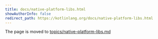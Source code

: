 ```yaml
---
title: docs/native-platform-libs.html
showAuthorInfo: false
redirect_path: https://kotlinlang.org/docs/native-platform-libs.html
---
```


The page is moved to [topics/native-platform-libs.md](docs/topics/native-platform-libs.md)
